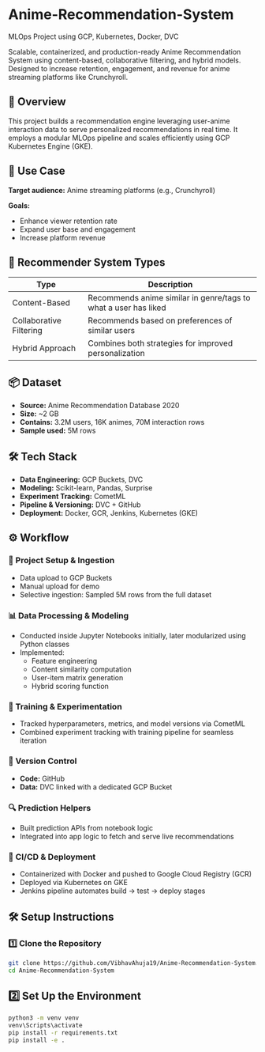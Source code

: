 # Anime-Recommendation-System  
MLOps Project using GCP, Kubernetes, Docker, DVC  

Scalable, containerized, and production-ready Anime Recommendation System using content-based, collaborative filtering, and hybrid models. Designed to increase retention, engagement, and revenue for anime streaming platforms like Crunchyroll.

## 🚀 Overview  
This project builds a recommendation engine leveraging user-anime interaction data to serve personalized recommendations in real time. It employs a modular MLOps pipeline and scales efficiently using GCP Kubernetes Engine (GKE).

## 🎯 Use Case  
**Target audience:** Anime streaming platforms (e.g., Crunchyroll)  

**Goals:**  
- Enhance viewer retention rate  
- Expand user base and engagement  
- Increase platform revenue  

## 🧠 Recommender System Types  
| Type                  | Description |  
|-----------------------|-------------|  
| Content-Based         | Recommends anime similar in genre/tags to what a user has liked |  
| Collaborative Filtering | Recommends based on preferences of similar users |  
| Hybrid Approach       | Combines both strategies for improved personalization |  

## 📦 Dataset  
- **Source:** Anime Recommendation Database 2020  
- **Size:** ~2 GB  
- **Contains:** 3.2M users, 16K animes, 70M interaction rows  
- **Sample used:** 5M rows  

## 🛠️ Tech Stack  
- **Data Engineering:** GCP Buckets, DVC  
- **Modeling:** Scikit-learn, Pandas, Surprise  
- **Experiment Tracking:** CometML  
- **Pipeline & Versioning:** DVC + GitHub  
- **Deployment:** Docker, GCR, Jenkins, Kubernetes (GKE)  

## ⚙️ Workflow  

### 🔧 Project Setup & Ingestion  
- Data upload to GCP Buckets  
- Manual upload for demo  
- Selective ingestion: Sampled 5M rows from the full dataset  

### 📊 Data Processing & Modeling  
- Conducted inside Jupyter Notebooks initially, later modularized using Python classes  
- Implemented:  
  - Feature engineering  
  - Content similarity computation  
  - User-item matrix generation  
  - Hybrid scoring function  

### 🧪 Training & Experimentation  
- Tracked hyperparameters, metrics, and model versions via CometML  
- Combined experiment tracking with training pipeline for seamless iteration  

### 🔄 Version Control  
- **Code:** GitHub  
- **Data:** DVC linked with a dedicated GCP Bucket  

### 🔍 Prediction Helpers  
- Built prediction APIs from notebook logic  
- Integrated into app logic to fetch and serve live recommendations  

### 🚢 CI/CD & Deployment  
- Containerized with Docker and pushed to Google Cloud Registry (GCR)  
- Deployed via Kubernetes on GKE  
- Jenkins pipeline automates build → test → deploy stages  


## 🛠️ Setup Instructions

### 1️⃣ Clone the Repository
```bash
git clone https://github.com/VibhavAhuja19/Anime-Recommendation-System.git
cd Anime-Recommendation-System
```

## 2️⃣ Set Up the Environment
```bash
python3 -m venv venv
venv\Scripts\activate
pip install -r requirements.txt
pip install -e .
```